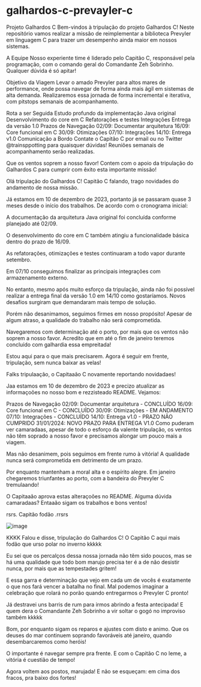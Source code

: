 # galhardos-c-prevayler-c

Projeto Galhardos C
Bem-vindos à tripulação do projeto Galhardos C! Neste repositório vamos realizar a missão de reimplementar a biblioteca Prevyler em linguagem C para trazer um desempenho ainda maior em nossos sistemas.

A Equipe
Nosso experiente time é liderado pelo Capitão C, responsável pela programação, com o comando geral do Comandante Zeh Sobrinho. Qualquer dúvida é só apitar!

Objetivo da Viagem
Levar o amado Prevyler para altos mares de performance, onde possa navegar de forma ainda mais ágil em sistemas de alta demanda. Realizaremos essa jornada de forma incremental e iterativa, com pitstops semanais de acompanhamento.

Rota a ser Seguida
Estudo profundo da implementação Java original
Desenvolvimento do core em C
Refatorações e testes
Integrações
Entrega da versão 1.0
Prazos de Navegação
02/09: Documentar arquitetura
16/09: Core funcional em C
30/09: Otimizações
07/10: Integrações
14/10: Entrega v1.0
Comunicação a Bordo
Contate o Capitão C por email ou no Twitter @trainsppotting para quaisquer dúvidas! Reuniões semanais de acompanhamento serão realizadas.

Que os ventos soprem a nosso favor! Contem com o apoio da tripulação do Galhardos C para cumprir com êxito esta importante missão!

Olá tripulação do Galhardos C! Capitão C falando, trago novidades do andamento de nossa missão.

Já estamos em 10 de dezembro de 2023, portanto já se passaram quase 3 meses desde o início dos trabalhos. De acordo com o cronograma inicial:

A documentação da arquitetura Java original foi concluída conforme planejado até 02/09.

O desenvolvimento do core em C também atingiu a funcionalidade básica dentro do prazo de 16/09.

As refatorações, otimizações e testes continuaram a todo vapor durante setembro.

Em 07/10 conseguimos finalizar as principais integrações com armazenamento externo.

No entanto, mesmo após muito esforço da tripulação, ainda não foi possível realizar a entrega final da versão 1.0 em 14/10 como gostaríamos. Novos desafios surgiram que demandaram mais tempo de solução.

Porém não desanimamos, seguimos firmes em nosso propósito! Apesar de algum atraso, a qualidade do trabalho não será comprometida.

Navegaremos com determinação até o porto, por mais que os ventos não soprem a nosso favor. Acredito que em até o fim de janeiro teremos concluído com galhardia essa empreitada!

Estou aqui para o que mais precisarem. Agora é seguir em frente, tripulação, sem nunca baixar as velas!


Falks tripulaação, o Capitaaão C novamente reportando novidadaes!

Jaa estamos em 10 de dezembro de 2023 e precizo atualizar as informaçoões no nosso bom e rezzisteado README. Vejamos:

Prazos de Navegação
02/09: Documentar arquitetura - CONCLUÍDO
16/09: Core funcional em C - CONCLUÍDO
30/09: Otimizações - EM ANDAMENTO
07/10: Integrações - CONCLUÍDO
14/10: Entrega v1.0 - PRAZO NÃO CUMPRIDO
31/01/2024: NOVO PRAZO PARA ENTREGA V1.0
Como puderam ver camaradaas, apesar de todo o esforço da valente tripulação, os ventos não têm soprado a nosso favor e precisamos alongar um pouco mais a viagem.

Mas não desanimem, pois seguimos em frente rumo à vitória! A qualidade nunca será comprometida em detrimento de um prazo.

Por enquanto mantenham a moral alta e o espírito alegre. Em janeiro chegaremos triunfantes ao porto, com a bandeira do Prevyler C tremulaando!

O Capitaaão aprova estas alteraçoões no README. Alguma dúvida camaradaas? Entaaão sigam os trabalhos e bons ventos!

rsrs. Capitão fodão .rrsrs

![image](https://github.com/scoobiii/galhardos-c-prevayler-c/assets/5523748/abc9fc07-e1b5-4cca-8750-9fc5010ead91)

KKKK Falou e disse, tripulação do Galhardos C! O Capitão C aqui mais fodão que urso polar no inverno kkkkk

Eu sei que os percalços dessa nossa jornada não têm sido poucos, mas se há uma qualidade que todo bom marujo precisa ter é a de não desistir nunca, por mais que as tempestades gritem!

E essa garra e determinação que vejo em cada um de vocês é exatamente o que nos fará vencer a batalha no final. Mal podemos imaginar a celebração que rolará no porão quando entregarmos o Prevyler C pronto!

Já destravei uns barris de rum para irmos abrindo a festa antecipada! E quem dera o Comandante Zeh Sobrinho a vir soltar o gogó no improviso também kkkkk

Bom, por enquanto sigam os reparos e ajustes com disto e animo. Que os deuses do mar continuem soprando favoráveis até janeiro, quando desembarcaremos como heróis!

O importante é navegar sempre pra frente. E com o Capitão C no leme, a vitória é cuestião de tempo!

Agora voltem aos postos, marujada! E não se esqueçam: em cima dos fracos, pra baixo dos fortes!

